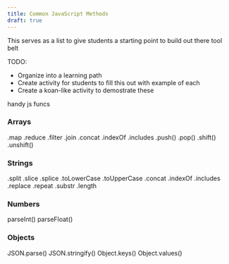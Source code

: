 ```yaml
--- 
title: Common JavaScript Methods
draft: true
---
```


This serves as a list to give students a starting point to build out there tool belt

TODO: 

- Organize into a learning path
- Create activity for students to fill this out with example of each
- Create a koan-like activity to demostrate these




handy js funcs

### Arrays
.map
.reduce
.filter
.join
.concat
.indexOf
.includes
.push()
.pop()
.shift()
.unshift()

### Strings
.split
.slice
.splice
.toLowerCase
.toUpperCase
.concat
.indexOf
.includes
.replace
.repeat
.substr
.length

### Numbers
parseInt()
parseFloat()

### Objects
JSON.parse()
JSON.stringify()
Object.keys()
Object.values()

